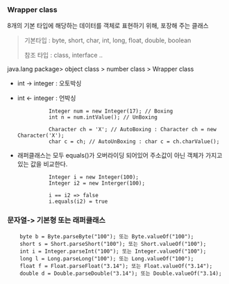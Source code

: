 ### Wrapper class

8개의 기본 타입에 해당하는 데이터를 객체로 표현하기 위해, 포장해 주는 클래스

> 기본타입 : byte, short, char, int, long, float, double, boolean
> 
> 참조 타입 : class, interface ..

java.lang package> object class > number class > Wrapper class

- int -> integer : 오토박싱
- int <- integer : 언박싱

                Integer num = new Integer(17); // Boxing
                int n = num.intValue(); // UnBoxing

                Character ch = 'X'; // AutoBoxing : Character ch = new Character('X');
                char c = ch; // AutoUnBoxing : char c = ch.charValue();

- 래퍼클래스는 모두 equals()가 오버라이딩 되어있어 주소값이 아닌 객체가 가지고 있는 값을 비교한다.

                Integer i = new Integer(100);
                Integer i2 = new Interger(100);

                i == i2 => false
                i.equals(i2) = true

### 문자열-> 기본형 또는 래퍼클래스

        byte b = Byte.parseByte("100"); 또는 Byte.valueOf("100");
        short s = Short.parseShort("100"); 또는 Short.valueOf("100");
        int i = Integer.parseInt("100"); 또는 Integer.valueOf("100");
        long l = Long.parseLong("100"); 또는 Long.valueOf("100");
        float f = Float.parseFloat("3.14"); 또는 Float.valueOf("3.14");
        double d = Double.parseDouble("3.14"); 또는 Double.valueOf("3.14);

